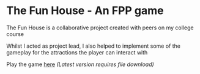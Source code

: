 # The Fun House - An FPP game

The Fun House is a collaborative project created with peers on my college course

Whilst I acted as project lead, I also helped to implement some of the gameplay for the attractions the player can interact with

Play the game [here](https://lorenpenny.itch.io/the-fun-house) _(Latest version requires file download)_
